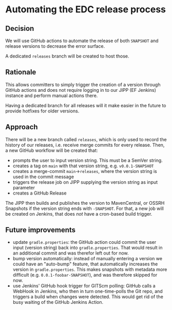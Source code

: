 # Automating the EDC release process

## Decision

We will use GitHub actions to automate the release of both `SNAPSHOT` and release versions to decrease the error
surface.

A dedicated `releases` branch will be created to host those.

## Rationale

This allows committers to simply trigger the creation of a version through GitHub actions and does not require logging
in to our JIPP (EF Jenkins) instance and perform manual actions there.

Having a dedicated branch for all releases will it make easier in the future to provide hotfixes for older versions.

## Approach

There will be a new branch called `releases`, which is only used to record the history of our releases, i.e. receive
merge commits for every release. Then, a new GitHub workflow will be created that:

- prompts the user to input version string. This must be a SemVer string.
- creates a tag on `main` with that version string, e.g. `v0.0.1-SNAPSHOT`
- creates a merge-commit `main`->`releases`, where the version string is used in the commit message
- triggers the release job on JIPP supplying the version string as input parameter
- creates a GitHub Release

The JIPP then builds and publishes the version to MavenCentral, or OSSRH Snapshots if the version string ends
with `-SNAPSHOT`. For that, a new job will be created on Jenkins, that does _not_ have a cron-based build trigger.

## Future improvements

- update `gradle.properties`: the GitHub action could commit the user input (version string) back
  into `gradle.properties`. That would result in an additional commit and was therefor left out for now.
- bump version automatically: instead of manually entering a version we could have an "auto-bump" feature, that
  automatically increases the version in `gradle.properties`. This makes snapshots with metadata more difficult
  (e.g. `0.0.1-foobar-SNAPSHOT`), and was therefore skipped for now.
- use Jenkins' GitHub hook trigger for GITScm polling: GitHub calls a WebHook in Jenkins, who then in turn
  one-time-polls the Git repo, and triggers a build when changes were detected. This would get rid of the busy waiting
  of the GitHub Jenkins Action.
